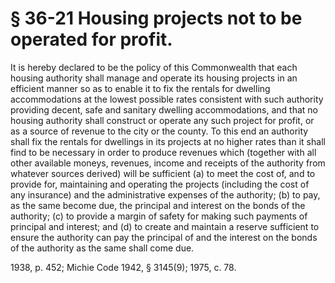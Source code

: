 # § 36-21 Housing projects not to be operated for profit.

<p>It is hereby declared to be the policy of this Commonwealth that each housing authority shall manage and operate its housing projects in an efficient manner so as to enable it to fix the rentals for dwelling accommodations at the lowest possible rates consistent with such authority providing decent, safe and sanitary dwelling accommodations, and that no housing authority shall construct or operate any such project for profit, or as a source of revenue to the city or the county. To this end an authority shall fix the rentals for dwellings in its projects at no higher rates than it shall find to be necessary in order to produce revenues which (together with all other available moneys, revenues, income and receipts of the authority from whatever sources derived) will be sufficient (a) to meet the cost of, and to provide for, maintaining and operating the projects (including the cost of any insurance) and the administrative expenses of the authority; (b) to pay, as the same become due, the principal and interest on the bonds of the authority; (c) to provide a margin of safety for making such payments of principal and interest; and (d) to create and maintain a reserve sufficient to ensure the authority can pay the principal of and the interest on the bonds of the authority as the same shall come due.</p><p>1938, p. 452; Michie Code 1942, § 3145(9); 1975, c. 78.</p>